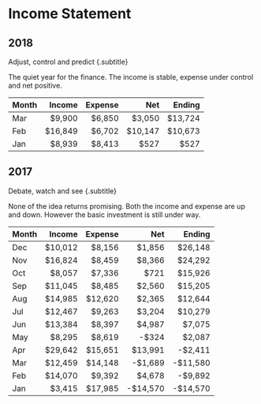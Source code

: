 # Income Statement

## 2018
Adjust, control and predict {.subtitle}

The quiet year for the finance. The income is stable, expense under control and net positive.

| Month   |  Income | Expense |    Net |  Ending |
| ------- | ------: | ------: | -----: | ------: |
| Mar     |  $9,900 |  $6,850 | $3,050 | $13,724 |
| Feb     | $16,849 |  $6,702 |$10,147 | $10,673 |
| Jan     |  $8,939 |  $8,413 |   $527 |    $527 |


## 2017
Debate, watch and see {.subtitle}

None of the idea returns promising. Both the income and expense are up and down. However the basic investment is still under way.

| Month |  Income | Expense |      Net |   Ending |
| ----- | ------: | ------: | -------: | -------: |
| Dec   | $10,012 |  $8,156 |   $1,856 |  $26,148 |
| Nov   | $16,824 |  $8,459 |   $8,366 |  $24,292 |
| Oct   |  $8,057 |  $7,336 |     $721 |  $15,926 |
| Sep   | $11,045 |  $8,485 |   $2,560 |  $15,205 |
| Aug   | $14,985 | $12,620 |   $2,365 |  $12,644 |
| Jul   | $12,467 |  $9,263 |   $3,204 |  $10,279 |
| Jun   | $13,384 |  $8,397 |   $4,987 |   $7,075 |
| May   |  $8,295 |  $8,619 |    -$324 |   $2,087 |
| Apr   | $29,642 | $15,651 |  $13,991 |  -$2,411 |
| Mar   | $12,459 | $14,148 |  -$1,689 | -$11,580 |
| Feb   | $14,070 |  $9,392 |   $4,678 |  -$9,892 |
| Jan   |  $3,415 | $17,985 | -$14,570 | -$14,570 |
